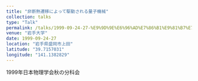```yaml
---
title: "非断熱遷移によって駆動される量子機械"
collection: talks
type: "Talk"
permalink: /talks/1999-09-24-27-%E9%9D%9E%E6%96%AD%E7%86%B1%E9%81%B7%E7%A7%BB%E3%81%AB%E3%82%88%E3%81%A3%E3%81%A6%E9%A7%86%E5%8B%95%E3%81%95%E3%82%8C%E3%82%8B%E9%87%8F%E5%AD%90%E6%A9%9F%E6%A2%B0
venue: "岩手大学"
date: 1999-09-24-27
location: "岩手県盛岡市上田"
latitude: "39.7157031"
longitude: "141.1382829"
---
```


1999年日本物理学会秋の分科会
